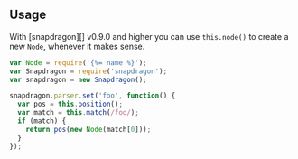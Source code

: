## Usage

With [snapdragon][] v0.9.0 and higher you can use `this.node()` to create a new `Node`, whenever it makes sense.

```js
var Node = require('{%= name %}');
var Snapdragon = require('snapdragon');
var snapdragon = new Snapdragon();

snapdragon.parser.set('foo', function() {
  var pos = this.position();
  var match = this.match(/foo/);
  if (match) {
    return pos(new Node(match[0]));
  }
});
```
